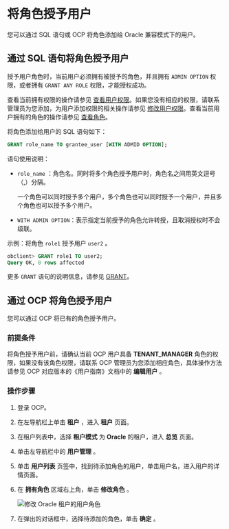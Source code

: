 将角色授予用户 
============================

您可以通过 SQL 语句或 OCP 将角色添加给 Oracle 兼容模式下的用户。

通过 SQL 语句将角色授予用户 
-------------------------------------

授予用户角色时，当前用户必须拥有被授予的角色，并且拥有 `ADMIN OPTION` 权限，或者拥有 `GRANT ANY ROLE` 权限，才能授权成功。

查看当前拥有权限的操作请参见 [查看用户权限](../4.view-user-permissions.md)。如果您没有相应的权限，请联系管理员为您添加，为用户添加权限的相关操作请参见 [修改用户权限](../5.modify-user-permissions-1.md)。查看当前用户拥有的角色的操作请参见 [查看角色](../9.manage-roles/6.view-roles.md)。

将角色添加给用户的 SQL 语句如下：

```sql
GRANT role_name TO grantee_user [WITH ADMID OPTION];
```



语句使用说明：

* `role_name` ：角色名。同时将多个角色授予用户时，角色名之间用英文逗号（,）分隔。

  一个角色可以同时授予多个用户，多个角色也可以同时授予一个用户，并且多个角色也可以授予多个用户。
  

* `WITH ADMIN OPTION`：表示指定当前授予的角色允许转授，且取消授权时不会级联。

  




示例：将角色 `role1` 授予用户 `user2` 。

```sql
obclient> GRANT role1 TO user2;
Query OK, 0 rows affected
```



更多 `GRANT` 语句的说明信息，请参见 [GRANT](../../../../../../11.sql-reference-oracle-mode/9.sql-statement-1/3.DCL/7.GRANT-1.md)。

通过 OCP 将角色授予用户 
-----------------------------------

您可以通过 OCP 将已有的角色授予用户。

### 前提条件 

将角色授予用户前，请确认当前 OCP 用户具备 **TENANT_MANAGER** 角色的权限，如果没有该角色权限，请联系 OCP 管理员为您添加相应角色，具体操作方法请参见 OCP 对应版本的《用户指南》文档中的 **编辑用户** 。

### 操作步骤 

1. 登录 OCP。

   

2. 在左导航栏上单击 **租户** ，进入 **租户** 页面。

   

3. 在租户列表中，选择 **租户模式** 为 **Oracle** 的租户，进入 **总览** 页面。

   

4. 单击左导航栏中的 **用户管理** 。

   

5. 单击 **用户列表** 页签中，找到待添加角色的用户，单击用户名，进入用户的详情页面。

   

6. 在 **拥有角色** 区域右上角，单击 **修改角色** 。

   ![修改 Oracle 租户的用户角色](https://help-static-aliyun-doc.aliyuncs.com/assets/img/zh-CN/6369242261/p276516.png)
   

7. 在弹出的对话框中，选择待添加的角色，单击 **确定** 。

   



